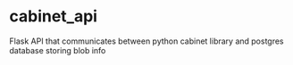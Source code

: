 # cabinet_api
Flask API that communicates between python cabinet library and postgres database storing blob info

